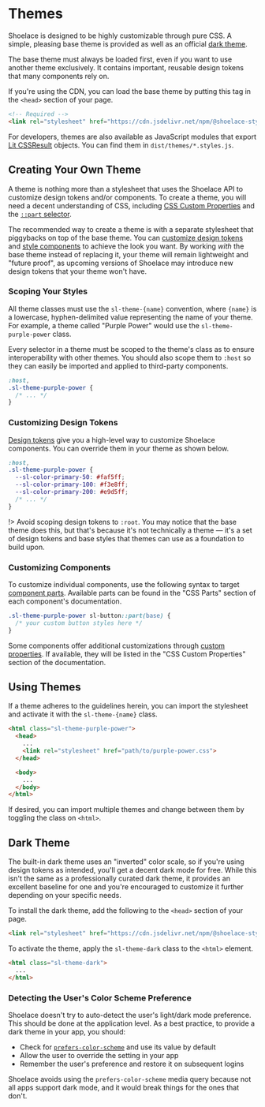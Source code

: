 # Themes

Shoelace is designed to be highly customizable through pure CSS. A simple, pleasing base theme is provided as well as an official [dark theme](#dark-mode).

The base theme must always be loaded first, even if you want to use another theme exclusively. It contains important, reusable design tokens that many components rely on.

If you're using the CDN, you can load the base theme by putting this tag in the `<head>` section of your page.

```html
<!-- Required -->
<link rel="stylesheet" href="https://cdn.jsdelivr.net/npm/@shoelace-style/shoelace@%VERSION%/dist/themes/base.css">
```

For developers, themes are also available as JavaScript modules that export [Lit CSSResult](https://lit.dev/docs/api/styles/#CSSResult) objects. You can find them in `dist/themes/*.styles.js`.

## Creating Your Own Theme

A theme is nothing more than a stylesheet that uses the Shoelace API to customize design tokens and/or components. To create a theme, you will need a decent understanding of CSS, including [CSS Custom Properties](https://developer.mozilla.org/en-US/docs/Web/CSS/--*) and the [`::part` selector](https://developer.mozilla.org/en-US/docs/Web/CSS/::part).

The recommended way to create a theme is with a separate stylesheet that piggybacks on top of the base theme. You can [customize design tokens](/getting-started/customizing#design-tokens) and [style components](/getting-started/customizing#component-parts) to achieve the look you want. By working _with_ the base theme instead of replacing it, your theme will remain lightweight and "future proof", as upcoming versions of Shoelace may introduce new design tokens that your theme won't have.

### Scoping Your Styles

All theme classes must use the `sl-theme-{name}` convention, where `{name}` is a lowercase, hyphen-delimited value representing the name of your theme. For example, a theme called "Purple Power" would use the `sl-theme-purple-power` class.

Every selector in a theme must be scoped to the theme's class as to ensure interoperability with other themes. You should also scope them to `:host` so they can easily be imported and applied to third-party components.

```css
:host,
.sl-theme-purple-power {
  /* ... */
}
```

### Customizing Design Tokens

[Design tokens](/getting-started/customizing#design-tokens) give you a high-level way to customize Shoelace components. You can override them in your theme as shown below.

```css
:host,
.sl-theme-purple-power { 
  --sl-color-primary-50: #faf5ff;
  --sl-color-primary-100: #f3e8ff;
  --sl-color-primary-200: #e9d5ff;
  /* ... */
}
```

!> Avoid scoping design tokens to `:root`. You may notice that the base theme does this, but that's because it's not technically a theme — it's a set of design tokens and base styles that themes can use as a foundation to build upon.

### Customizing Components

To customize individual components, use the following syntax to target [component parts](/getting-started/customizing#component-parts). Available parts can be found in the "CSS Parts" section of each component's documentation.

```css
.sl-theme-purple-power sl-button::part(base) {
  /* your custom button styles here */
}
```

Some components offer additional customizations through [custom properties](http://localhost:4000/#/getting-started/customizing?id=custom-properties). If available, they will be listed in the "CSS Custom Properties" section of the documentation.

## Using Themes

If a theme adheres to the guidelines herein, you can import the stylesheet and activate it with the `sl-theme-{name}` class.

```html
<html class="sl-theme-purple-power">
  <head>
    ...
    <link rel="stylesheet" href="path/to/purple-power.css">
  </head>

  <body>
    ...
  </body>
</html>
```

If desired, you can import multiple themes and change between them by toggling the class on `<html>`.

## Dark Theme

The built-in dark theme uses an "inverted" color scale, so if you're using design tokens as intended, you'll get a decent dark mode for free. While this isn't the same as a professionally curated dark theme, it provides an excellent baseline for one and you're encouraged to customize it further depending on your specific needs.

To install the dark theme, add the following to the `<head>` section of your page.

```html
<link rel="stylesheet" href="https://cdn.jsdelivr.net/npm/@shoelace-style/shoelace@%VERSION%/dist/themes/dark.css">
```

To activate the theme, apply the `sl-theme-dark` class to the `<html>` element.

```html
<html class="sl-theme-dark">
  ...
</html>
```

### Detecting the User's Color Scheme Preference

Shoelace doesn't try to auto-detect the user's light/dark mode preference. This should be done at the application level. As a best practice, to provide a dark theme in your app, you should:

- Check for [`prefers-color-scheme`](https://stackoverflow.com/a/57795495/567486) and use its value by default
- Allow the user to override the setting in your app
- Remember the user's preference and restore it on subsequent logins

Shoelace avoids using the `prefers-color-scheme` media query because not all apps support dark mode, and it would break things for the ones that don't.
